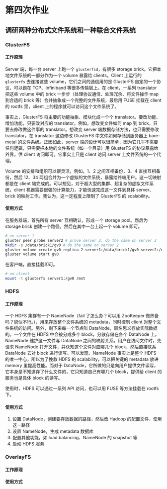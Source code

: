# 第四次作业

## 调研两种分布式文件系统和一种联合文件系统

### GlusterFS

#### 工作原理

Server 端，每一台 server 上跑一个 `glusterfsd`，有很多 storage brick。它把本地文件系统的一部分作为一个 volume 暴露给 clients。Client 上运行的 `glusterfs` 去连接这些 volume，它们之间的通信用的是 GlusterFS 自定的一个协议，可以跑在 TCP、Infiniband 等很多传输层上。在 client，一系列 translator 把这些 volume 中的 brick 一步步（处理协议通信、处理冗余、将文件操作 map 到合适的 brick 等）合并抽象成一个完整的文件系统，最后用 FUSE 挂载在 client 的 rootfs 里，client 上的程序就可以访问这个文件系统了。

事实上，GlusterFS 将主要的功能抽象、模块化成一个个 translator。要改功能、增加功能，只要改对应的 translator。例如，想改变文件如何 map 到 brick，只要去修改做这件事的 translator。想改变 server 端数据存储方法，也只需要修改 translator，在 translator 这边修改 GlusterFS 中文件如何存储到服务器上 bare-metal 的文件系统。正因如此，server 端的设计可以很简单，因为它几乎不需要任何逻辑，只需要把本地的文件系统（如一个目录）用 GlusterFS 的协议暴露给外界，供 client 访问即可。它事实上只是 client 访问 server 上文件系统的一个代理。

Volume 的安排和组织可以很灵活，例如，1、2 之间互相备份，3、4 直接互相备份，然后 12、34 两组合并为一个虚拟的文件系统，暴露给终端用户。这一切映射都是在 client 端完成的。可以想见，对于超大型的集群、超复杂的虚拟文件系统，client 机器需要很强的计算能力，才能快速完成这一文件到具体 server、brick 的映射工作。我认为，这一定程度上限制了 GlusterFS 的 scalability。

#### 使用方式

在服务器端，首先所有 server 互相确认，形成一个 storage pool。然后为 storage brick 创建一个路径。然后在其中一台上起一个 volume 即可。

```bash
# on server 1
gluster peer probe server2 # prove server 2. do the same on server 2
mkdir -p /data/brick1/gv0 # do the same on server 2
gluster volume create gv0 replica 2 server1:/data/brick1/gv0 server2:/data/brick1/gv0
gluster volume start gv0
```

在客户端，直接挂载即可。

```bash
# on client
mount -t glusterfs server1:/gv0 /mnt
```

### HDFS

#### 工作原理

一个 HDFS 集群有一个 NameNode（fail 了怎么办？可以用 ZooKeeper 做热备吗？貌似不行。），用来存放整个文件系统的 metadata，同时控制 client 对整个文件系统的访问。另外，剩下来每一个节点叫 DataNode，顾名思义存放实际数据的。一个文件在 HDFS 中会被分成多个 block，分散存储在各个 DataNode 上。NameNode 维护这一文件与 DataNode 之间的映射关系。用户在访问文件时，先请求 NameNode 打开文件，并获知这个文件对应哪几个 block，然后直接联系 DataNode 去对 block 进行读写。可以发现，NameNode 事实上是整个 HDFS 的唯一中心，所以为了挽救 HDFS 的 scalability，可以把关键的 metadata 放进 memory 里提高性能。而对于 DataNode，它所做的只是向用户提供文件读写，它本身是不知道存了什么文件的，它只知道自己有哪几个 block，提供给 client 的服务也是具体 block 的读写。

使用时，HDFS 可以通过一系列 API 访问，也可以用 FUSE 等方法挂载在 rootfs 下。

#### 使用方式

1. 设置 DataNode，创建要存放数据的路径，然后改 Hadoop 的配置文件，使用这一路径
2. 设置 NameNode，生成 metadata 数据库
3. 配置其他功能，如 load balancing、NameNode 的 snapshot 等
4. 启动 HDFS 服务

### OverlayFS

#### 工作原理

#### 使用方式
